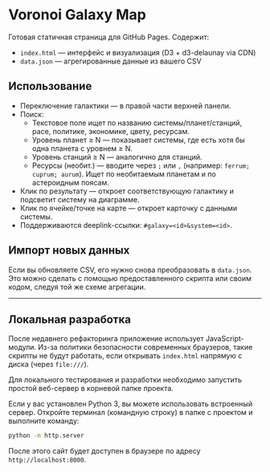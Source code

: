 # Voronoi Galaxy Map

Готовая статичная страница для GitHub Pages. Содержит:
- `index.html` — интерфейс и визуализация (D3 + d3-delaunay via CDN)
- `data.json` — агрегированные данные из вашего CSV

## Использование
- Переключение галактики — в правой части верхней панели.
- Поиск:
  - Текстовое поле ищет по названию системы/планет/станций, расе, политике, экономике, цвету, ресурсам.
  - Уровень планет ≥ N — показывает системы, где есть хотя бы одна планета с уровнем ≥ N.
  - Уровень станций ≥ N — аналогично для станций.
  - Ресурсы (необит.) — вводите через `;` или `,` (например: `ferrum; cuprum; aurum`). Ищет по необитаемым планетам и по астероидным поясам.
- Клик по результату — откроет соответствующую галактику и подсветит систему на диаграмме.
- Клик по ячейке/точке на карте — откроет карточку с данными системы.
- Поддерживаются deeplink-ссылки: `#galaxy=<id>&system=<id>`.

## Импорт новых данных
Если вы обновляете CSV, его нужно снова преобразовать в `data.json`. Это можно сделать с помощью предоставленного скрипта или своим кодом, следуя той же схеме агрегации.

---

## Локальная разработка

После недавнего рефакторинга приложение использует JavaScript-модули. Из-за политики безопасности современных браузеров, такие скрипты не будут работать, если открывать `index.html` напрямую с диска (через `file:///`).

Для локального тестирования и разработки необходимо запустить простой веб-сервер в корневой папке проекта.

Если у вас установлен Python 3, вы можете использовать встроенный сервер. Откройте терминал (командную строку) в папке с проектом и выполните команду:

```bash
python -m http.server
```

После этого сайт будет доступен в браузере по адресу `http://localhost:8000`.
